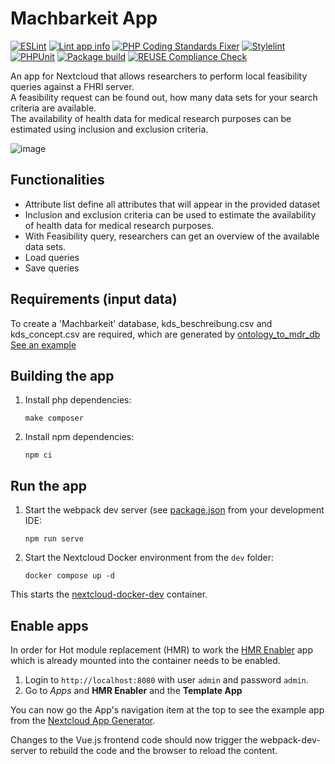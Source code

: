 <!--
* SPDX-FileCopyrightText: 2024 Sebastian Stöcker <sebastian.stoecker@uni-marburg.de>
* SPDX-License-Identifier: AGPL-3.0-or-later
-->

# Machbarkeit App
[![ESLint](https://github.com/diz-unimr/machbarkeit/actions/workflows/lint-eslint.yml/badge.svg)](https://github.com/diz-unimr/machbarkeit/actions/workflows/lint-eslint.yml)
[![Lint app info](https://github.com/diz-unimr/machbarkeit/actions/workflows/lint-info-xml.yml/badge.svg)](https://github.com/diz-unimr/machbarkeit/actions/workflows/lint-info-xml.yml)
[![PHP Coding Standards Fixer](https://github.com/diz-unimr/machbarkeit/actions/workflows/lint-php-cs.yml/badge.svg)](https://github.com/diz-unimr/machbarkeit/actions/workflows/lint-php-cs.yml)
[![Stylelint](https://github.com/diz-unimr/machbarkeit/actions/workflows/lint-stylelint.yml/badge.svg)](https://github.com/diz-unimr/machbarkeit/actions/workflows/lint-stylelint.yml)
[![PHPUnit](https://github.com/diz-unimr/machbarkeit/actions/workflows/phpunit-pgsql.yml/badge.svg)](https://github.com/diz-unimr/machbarkeit/actions/workflows/phpunit-pgsql.yml)
[![Package build](https://github.com/diz-unimr/machbarkeit/actions/workflows/appbuild.yml/badge.svg)](https://github.com/diz-unimr/machbarkeit/actions/workflows/appbuild.yml)
[![REUSE Compliance Check](https://github.com/diz-unimr/machbarkeit/actions/workflows/reuse.yml/badge.svg)](https://github.com/diz-unimr/machbarkeit/actions/workflows/reuse.yml)

An app for Nextcloud that allows researchers to perform local feasibility queries against a FHRI server. <br />
A feasibility request can be found out, how many data sets for your search criteria are available. <br />
The availability of health data for medical research purposes can be estimated using inclusion and exclusion criteria.

![image](https://github.com/user-attachments/assets/21841f73-4a9f-4121-a7ca-3226c8246eae)

## Functionalities
- Attribute list define all attributes that will appear in the provided dataset
- Inclusion and exclusion criteria can be used to estimate the availability of health data for medical research purposes.
- With Feasibility query, researchers can get an overview of the available data sets.
- Load queries
- Save queries

## Requirements (input data)
To create a 'Machbarkeit' database, kds_beschreibung.csv and kds_concept.csv are required, which are generated by [ontology_to_mdr_db](https://github.com/diz-unimr/ontology_to_mdr_db)
<br />
[See an example](https://github.com/diz-unimr/machbarkeit/tree/data-query-format/csvfile)
  

## Building the app

1. Install php dependencies:
   ```
   make composer
   ```
2. Install npm dependencies:
   ```
   npm ci
   ```

## Run the app

1. Start the webpack dev server (see [package.json](package.json) from your development IDE:
   ```
   npm run serve
   ```
2. Start the Nextcloud Docker environment from the `dev` folder:
   ```
   docker compose up -d
   ```

This starts the [nextcloud-docker-dev](https://github.com/juliusknorr/nextcloud-docker-dev) container.

## Enable apps

In order for Hot module replacement (HMR) to work the [HMR Enabler](https://github.com/nextcloud/hmr_enabler) app
which is already mounted into the container needs to be enabled.

1. Login to `http://localhost:8080` with user `admin` and password `admin`.
2. Go to _Apps_ and **HMR Enabler** and the **Template App**

You can now go the App's navigation item at the top to see the example app from the
[Nextcloud App Generator](https://apps.nextcloud.com/developer/apps/generate).

Changes to the Vue.js frontend code should now trigger the webpack-dev-server to rebuild the code and the browser to
reload the content.
